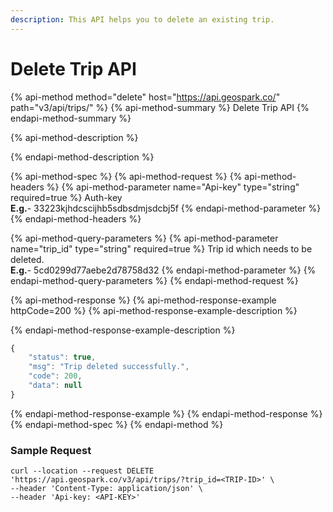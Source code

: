 ```yaml
---
description: This API helps you to delete an existing trip.
---
```


# Delete Trip API

{% api-method method="delete" host="https://api.geospark.co/" path="v3/api/trips/" %}
{% api-method-summary %}
Delete Trip API
{% endapi-method-summary %}

{% api-method-description %}
 
{% endapi-method-description %}

{% api-method-spec %}
{% api-method-request %}
{% api-method-headers %}
{% api-method-parameter name="Api-key" type="string" required=true %}
Auth-key  
**E.g.**- 33223kjhdcscijhb5sdbsdmjsdcbj5f
{% endapi-method-parameter %}
{% endapi-method-headers %}

{% api-method-query-parameters %}
{% api-method-parameter name="trip\_id" type="string" required=true %}
Trip id which needs to be deleted.  
**E.g.**- 5cd0299d77aebe2d78758d32
{% endapi-method-parameter %}
{% endapi-method-query-parameters %}
{% endapi-method-request %}

{% api-method-response %}
{% api-method-response-example httpCode=200 %}
{% api-method-response-example-description %}

{% endapi-method-response-example-description %}

```javascript
{
    "status": true,
    "msg": "Trip deleted successfully.",
    "code": 200,
    "data": null
}
```
{% endapi-method-response-example %}
{% endapi-method-response %}
{% endapi-method-spec %}
{% endapi-method %}

### Sample Request <a id="TripsAPI-SampleRequest.2"></a>

```text
curl --location --request DELETE 'https://api.geospark.co/v3/api/trips/?trip_id=<TRIP-ID>' \
--header 'Content-Type: application/json' \
--header 'Api-key: <API-KEY>'
```

